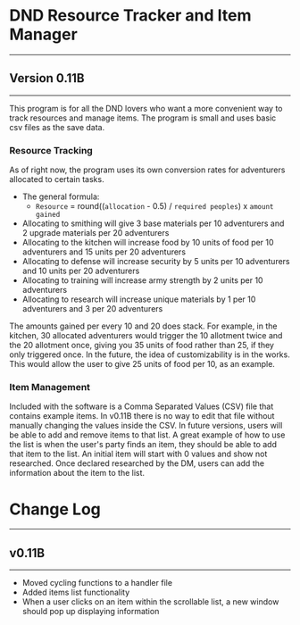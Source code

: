 # DND Resource Tracker and Item Manager

---

## Version 0.11B

---
This program is for all the DND lovers who want a more convenient way to track resources and manage items. The program
is small and uses basic csv files as the save data.

### Resource Tracking

As of right now, the program uses its own conversion rates for
adventurers allocated to certain tasks.

- The general formula:
    * `Resource` = round((`allocation` - 0.5) / `required peoples`) x `amount gained`
- Allocating to smithing will give 3 base materials per 10 adventurers and 2 upgrade materials per 20 adventurers
- Allocating to the kitchen will increase food by 10 units of food per 10 adventurers and 15 units per 20 adventurers
- Allocating to defense will increase security by 5 units per 10 adventurers and 10 units per 20 adventurers
- Allocating to training will increase army strength by 2 units per 10 adventurers
- Allocating to research will increase unique materials by 1 per 10 adventurers and 3 per 20 adventurers

The amounts gained per every 10 and 20 does stack. For example, in the kitchen, 30 allocated adventurers would trigger
the 10 allotment twice and the 20 allotment once, giving you 35 units of food rather than 25, if they only triggered
once. In the future, the idea of customizability is in the works. This would allow the user to give 25 units of food per
10, as an example.

### Item Management

Included with the software is a Comma Separated Values (CSV) file that contains example items. In v0.11B there is no way
to edit that file without manually changing the values inside the CSV. In future versions, users will be able to add and
remove items to that list. A great example of how to use the list is when the user's party finds an item, they should be
able to add that item to the list. An initial item will start with 0 values and show not researched. Once declared
researched by the DM, users can add the information about the item to the list. 

# Change Log

---
## v0.11B

---
* Moved cycling functions to a handler file 
* Added items list functionality
* When a user clicks on an item within the scrollable list, a new window should pop up displaying information